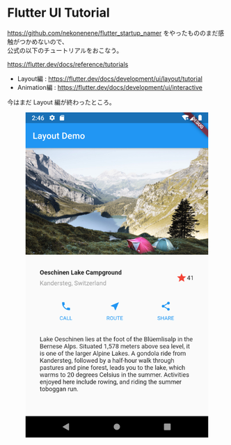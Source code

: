 # Flutter UI Tutorial

https://github.com/nekonenene/flutter_startup_namer をやったもののまだ感触がつかめないので、  
公式の以下のチュートリアルをおこなう。

https://flutter.dev/docs/reference/tutorials

* Layout編 : https://flutter.dev/docs/development/ui/layout/tutorial
* Animation編 : https://flutter.dev/docs/development/ui/interactive

今はまだ Layout 編が終わったところ。

<div align="center">
    <img src="./screenshot.png" alt="Flutter UI Tutorial Screenshot" width="420rem" height="auto">
</div>
